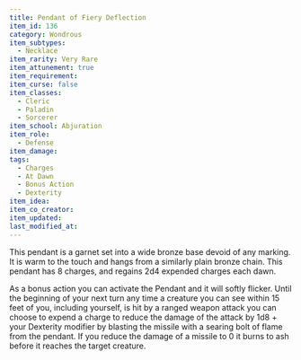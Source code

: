 ```yaml
---
title: Pendant of Fiery Deflection
item_id: 136
category: Wondrous
item_subtypes:
  - Necklace
item_rarity: Very Rare
item_attunement: true
item_requirement:
item_curse: false
item_classes:
  - Cleric
  - Paladin
  - Sorcerer
item_school: Abjuration
item_role:
  - Defense
item_damage:
tags:
  - Charges
  - At Dawn
  - Bonus Action
  - Dexterity
item_idea:
item_co_creator:
item_updated:
last_modified_at:
---
```


This pendant is a garnet set into a wide bronze base devoid of any marking. It is warm to the touch and hangs from a similarly plain bronze chain. This pendant has 8 charges, and regains 2d4 expended charges each dawn.

As a bonus action you can activate the Pendant and it will softly flicker. Until the beginning of your next turn any time a creature you can see within 15 feet of you, including yourself, is hit by a ranged weapon attack you can choose to expend a charge to reduce the damage of the attack by 1d8 + your Dexterity modifier by blasting the missile with a searing bolt of flame from the pendant. If you reduce the damage of a missile to 0 it burns to ash before it reaches the target creature.
